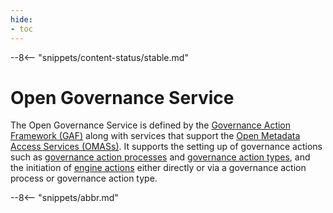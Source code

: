 ```yaml
---
hide:
- toc
---
```


<!-- SPDX-License-Identifier: CC-BY-4.0 -->
<!-- Copyright Contributors to the ODPi Egeria project 2020. -->

--8<-- "snippets/content-status/stable.md"

# Open Governance Service

The Open Governance Service is defined by the [Governance Action Framework (GAF)](/frameworks/gaf/overview) along with services that support the [Open Metadata Access Services (OMASs)](/services/omas).  It supports the setting up of governance actions such as [governance action processes](/concepts/governance-action-process) and [governance action types](/concepts/governance-action-type), and the initiation of [engine actions](/concepts/engine-action) either directly or via a governance action process or governance action type.


--8<-- "snippets/abbr.md"
